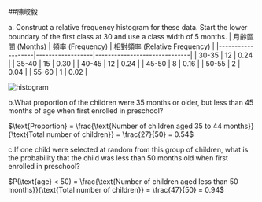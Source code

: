##陳峻毅

a. Construct a relative frequency histogram for these data. Start the lower boundary of the first class at 30 and use a class width of 5 months.
| 月齡區間 (Months) | 頻率 (Frequency) | 相對頻率 (Relative Frequency) |
|-------------------|------------------|------------------------------|
| 30-35             | 12               | 0.24                         |
| 35-40             | 15               | 0.30                         |
| 40-45             | 12               | 0.24                         |
| 45-50             | 8                | 0.16                         |
| 50-55             | 2                | 0.04                         |
| 55-60             | 1                | 0.02                         |

![]()![histogram](https://github.com/user-attachments/assets/c166adda-fe06-498b-b6a0-9f7cdc637181)


b.What proportion of the children were 35 months or older, but less than 45 months of age when first enrolled in preschool?

$\text{Proportion} = \frac{\text{Number of children aged 35 to 44 months}}{\text{Total number of children}} = \frac{27}{50} = 0.54$

c.If one child were selected at random from this group of children, what is the probability that the child was less than 50 months old when first enrolled in preschool?

$P(\text{age} < 50) = \frac{\text{Number of children aged less than 50 months}}{\text{Total number of children}} = \frac{47}{50} = 0.94$
